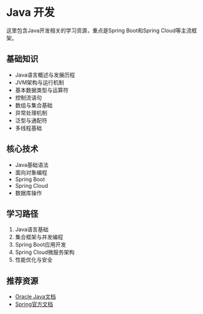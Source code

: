 # Java 开发

这里包含Java开发相关的学习资源，重点是Spring Boot和Spring Cloud等主流框架。

## 基础知识
- Java语言概述与发展历程
- JVM架构与运行机制
- 基本数据类型与运算符
- 控制流语句
- 数组与集合基础
- 异常处理机制
- 泛型与通配符
- 多线程基础

## 核心技术
- Java基础语法
- 面向对象编程
- Spring Boot
- Spring Cloud
- 数据库操作

## 学习路径
1. Java语言基础
2. 集合框架与并发编程
3. Spring Boot应用开发
4. Spring Cloud微服务架构
5. 性能优化与安全

## 推荐资源
- [Oracle Java文档](https://docs.oracle.com/en/java/)
- [Spring官方文档](https://spring.io/docs)